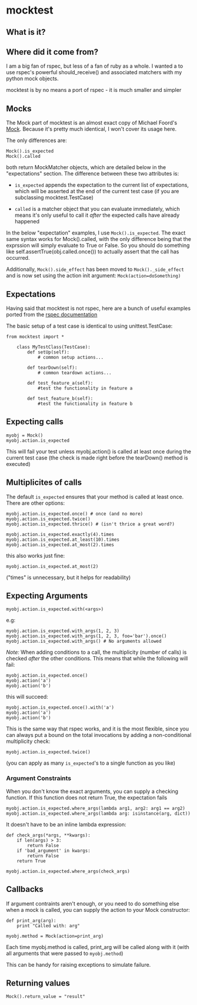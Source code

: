 # mocktest

## What is it?

## Where did it come from?
I am a big fan of rspec, but less of a fan of ruby as a whole.
I wanted a to use rspec's powerful should_receive() and associated matchers with my python mock objects.

mocktest is by no means a port of rspec - it is much smaller and simpler

## Mocks
The Mock part of mocktest is an almost exact copy of Michael Foord's
[Mock](http://www.voidspace.org.uk/python/modules.shtml#mock).
Because it's pretty much identical, I won't cover its usage here.

The only differences are:

	Mock().is_expected
	Mock().called

both return MockMatcher objects, which are detailed below in the "expectations" section.
The difference between these two attributes is:

 * `is_expected` appends the expectation to the current list of
   expectations, which will be asserted at the end of the current test case
   (if you are subclassing mocktest.TestCase)

 * `called` is a matcher object that you can evaluate immediately,
   which means it's only useful to call it *after* the expected calls
   have already happened

In the below "expectation" examples, I use `Mock().is_expected`.
The exact same syntax works for Mock().called, with the only difference being
that the exprssion will simply evaluate to True or False. So you should do
something like self.assertTrue(obj.called.once()) to actually assert that
the call has occurred.

Additionally, `Mock().side_effect` has been moved to `Mock()._side_effect`
and is now set using the action init argument: `Mock(action=doSomething)`

## Expectations
Having said that mocktest is not rspec, here are a bunch of useful examples ported from the [rspec documentation](http://rspec.info/documentation/mocks/message_expectations.html)

The basic setup of a test case is identical to using unittest.TestCase:

	from mocktest import *
	
		class MyTestClass(TestCase):
			def setUp(self):
				# common setup actions...
			
			def tearDown(self):
				# common teardown actions...
			
			def test_feature_a(self):
				#test the functionality in feature a
				
			def test_feature_b(self):
				#test the functionality in feature b

## Expecting calls

	myobj = Mock()
	myobj.action.is_expected

This will fail your test unless myobj.action() is called at least once during the current test case
(the check is made right before the tearDown() method is executed)

## Multiplicites of calls

The default `is_expected` ensures that your method is called at least once. There are other options:

	myobj.action.is_expected.once() # once (and no more)
	myobj.action.is_expected.twice()
	myobj.action.is_expected.thrice() # (isn't thrice a great word?)

	myobj.action.is_expected.exactly(4).times
	myobj.action.is_expected.at_least(10).times
	myobj.action.is_expected.at_most(2).times

this also works just fine:

	myobj.action.is_expected.at_most(2)

("times" is unnecessary, but it helps for readability)

## Expecting Arguments

	myobj.action.is_expected.with(<args>)

e.g:

	myobj.action.is_expected.with_args(1, 2, 3)
	myobj.action.is_expected.with_args(1, 2, 3, foo='bar').once()
	myobj.action.is_expected.with_args() # No arguments allowed

*Note:* When adding conditions to a call, the multiplicity (number of
calls) is checked _after_ the other conditions.
This means that while the following will fail:

	myobj.action.is_expected.once()
	myobj.action('a')
	myobj.action('b')

this will succeed:

	myobj.action.is_expected.once().with('a')
	myobj.action('a')
	myobj.action('b')

This is the same way that rspec works, and it is the most flexible,
since you can always put a bound on the total invocations by adding a
non-conditional multiplicity check:

	myobj.action.is_expected.twice()

(you can apply as many `is_expected`'s to a single function as you like)

### Argument Constraints

When you don't know the exact arguments, you can supply a checking function.
If this function does not return True, the expectation fails

	myobj.action.is_expected.where_args(lambda arg1, arg2: arg1 == arg2)
	myobj.action.is_expected.where_args(lambda arg: isinstance(arg, dict))

It doesn't have to be an inline lambda expression:

	def check_args(*args, **kwargs):
		if len(args) > 3:
			return False
		if 'bad_argument' in kwargs:
			return False
		return True
		
	myobj.action.is_expected.where_args(check_args)

## Callbacks

If argument contraints aren't enough, or you need to do something
else when a mock is called, you can supply the action to your Mock
constructor:

	
	def print_arg(arg):
		print "Called with: arg"

	myobj.method = Mock(action=print_arg)

Each time myobj.method is called, print_arg will be called along with it (with all arguments that were passed to `myobj.method`)

This can be handy for raising exceptions to simulate failure.

## Returning values


	Mock().return_value = "result"

